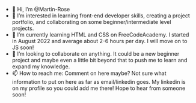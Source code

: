 - 👋 Hi, I’m @Martin-Rose
- 👀 I’m interested in learning front-end developer skills, creating a project portfolio, and collaborating on some beginner/intermediate level projects.
- 🌱 I’m currently learning HTML and CSS on FreeCodeAcademy.  I started in August 2022 and average about 2-6 hours per day.  I will move on to JS soon!
- 💞️ I’m looking to collaborate on anything.  It could be a new beginner project and maybe even a little bit beyond that to push me to learn and expand my knowledge.
- 📫 How to reach me:  Comment on here maybe?  Not sure what information to put on here as far as email/linkedin goes.  My linkedin is on my profile so you could add me there!  Hope to hear from someone soon!

<!---
Martin-Rose/Martin-Rose is a ✨ special ✨ repository because its `README.md` (this file) appears on your GitHub profile.
You can click the Preview link to take a look at your changes.
--->

